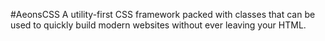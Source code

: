 #AeonsCSS
A utility-first CSS framework packed with classes that can be used to quickly build modern websites without ever leaving your HTML.